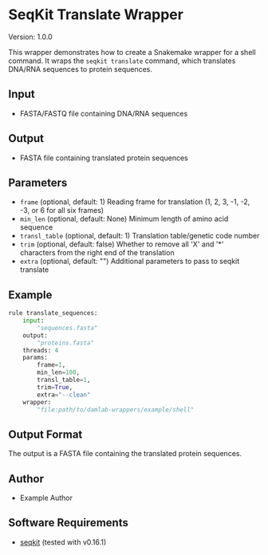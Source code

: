 # SeqKit Translate Wrapper

Version: 1.0.0

This wrapper demonstrates how to create a Snakemake wrapper for a shell command. It wraps the `seqkit translate` command, which translates DNA/RNA sequences to protein sequences.

## Input
* FASTA/FASTQ file containing DNA/RNA sequences

## Output
* FASTA file containing translated protein sequences

## Parameters
* `frame` (optional, default: 1)
    Reading frame for translation (1, 2, 3, -1, -2, -3, or 6 for all six frames)
* `min_len` (optional, default: None)
    Minimum length of amino acid sequence
* `transl_table` (optional, default: 1)
    Translation table/genetic code number
* `trim` (optional, default: false)
    Whether to remove all 'X' and '*' characters from the right end of the translation
* `extra` (optional, default: "")
    Additional parameters to pass to seqkit translate

## Example
```python
rule translate_sequences:
    input:
        "sequences.fasta"
    output:
        "proteins.fasta"
    threads: 4
    params:
        frame=1,
        min_len=100,
        transl_table=1,
        trim=True,
        extra="--clean"
    wrapper:
        "file:path/to/damlab-wrappers/example/shell"
```

## Output Format
The output is a FASTA file containing the translated protein sequences.

## Author
* Example Author

## Software Requirements
* [seqkit](https://bioinf.shenwei.me/seqkit/) (tested with v0.16.1) 